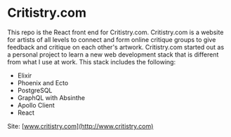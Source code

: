# Critistry.com

This repo is the React front end for Critistry.com.  Critistry.com is a website for artists of all levels to connect and form online critique groups to give feedback and critique on each other's artwork.  Critistry.com started out as a personal project to learn a new web development stack that is different from what I use at work.  This stack includes the following:

  * Elixir
  * Phoenix and Ecto
  * PostgreSQL
  * GraphQL with Absinthe
  * Apollo Client
  * React  

Site: [www.critistry.com](http://www.critistry.com)

